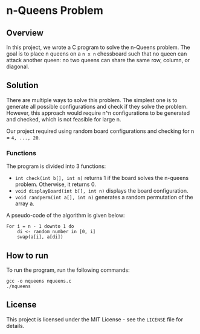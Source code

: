 # n-Queens Problem

## Overview

In this project, we wrote a C program to solve the n-Queens problem.
The goal is to place n queens on a `n x n` chessboard such that no queen can attack another queen: no two queens can share the same row, column, or diagonal.

## Solution

There are multiple ways to solve this problem. The simplest one is to generate all possible configurations and check if they solve the problem.
However, this approach would require n^n configurations to be generated and checked, which is not feasible for large n.

Our project required using random board configurations and checking for n = `4, ..., 20`.

### Functions

The program is divided into 3 functions:

* `int check(int b[], int n)` returns 1 if the board solves the n-queens problem. Otherwise, it returns 0.
* `void displayBoard(int b[], int n)` displays the board configuration.
* `void randperm(int a[], int n)` generates a random permutation of the array a.

A pseudo-code of the algorithm is given below:

```
For i = n - 1 downto 1 do
    di <- random number in [0, i]
    swap(a[i], a[di])
```

## How to run

To run the program, run the following commands:

```
gcc -o nqueens nqueens.c
./nqueens
```

## License

This project is licensed under the MIT License - see the `LICENSE` file for details.
